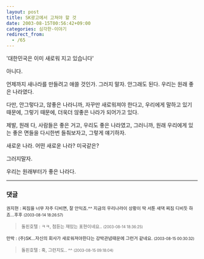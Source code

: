 ```yaml
---
layout: post
title: SK광고에서 고쳐야 할 것
date: 2003-08-15T00:56:42+09:00
categories: 심각한-이야기
redirect_from:
  - /65
---
```


'대한민국은 이미 새로워 지고 있습니다'

아니다.

언제까지 새나라를 만들려고 애쓸 것인가. 그러지 말자. 안그래도 된다. 우리는 원래 좋은 나라였다.

다만, 안그렇다고, 않좋은 나라니까, 자꾸만 새로워져야 한다고, 우리에게 말하고 있기 때문에, 그렇기 때문에, 더욱더 않좋은 나라가 되어가고 있다.

제발, 원래 다, 사람들은 좋은 거고, 우리도 좋은 나라였고, 그러니까, 원래 우리에게 있는 좋은 면들을 다시한번 들춰보자고, 그렇게 얘기하자.

새로운 나라. 어떤 새로운 나라? 미국같은?

그러지말자.

우리는 원래부터가 좋은 나라다.

* * *

### 댓글



<!--- cmt:132 --->
<!--- mail: --->
<!--- parent:0 --->

<small>권지현 : 찌짐을 너무 자주 디비면, 잘 안익죠.^^  지금의 우리나라이 상황이 딱 서툰 새댁 찌짐 디비듯 하죠...후후 <small>(2003-08-14 18:26:57)</small></small>


<!--- cmt:133 --->
<!--- mail: --->
<!--- parent:0 --->

> <small>돌핀호텔 : ㅋㅋ, 첨듣는 재밌는 표현이네요.. <small>(2003-08-14 18:36:25)</small></small>


<!--- cmt:134 --->
<!--- mail: --->
<!--- parent:0 --->

<small>만박 : (주)SK...자신의 회사가 새로워져야한다는 강박관념때문에 그런거 같네요. <small>(2003-08-15 00:30:32)</small></small>


<!--- cmt:135 --->
<!--- mail: --->
<!--- parent:0 --->

> <small>돌핀호텔 : 혹, 그런지도.. ^^ <small>(2003-08-15 09:18:04)</small></small>

